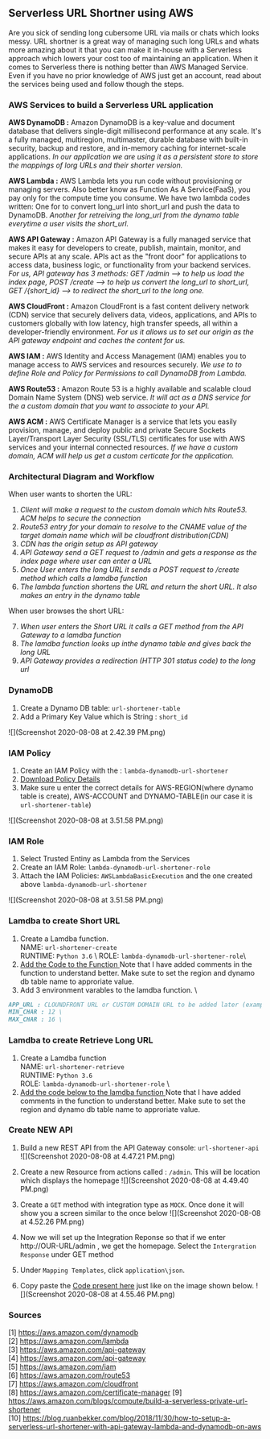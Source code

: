 ## Serverless URL Shortner using AWS

Are you sick of sending long cubersome URL via mails or chats which looks messy. URL shortner is a great way of managing such long URLs and whats more amazing about it that you can make it in-house with a Serverless approach which lowers your cost too of maintaining an application. When it comes to Serverless there is nothing better than AWS Managed Service. Even if you have no prior knowledge of AWS just get an account, read about the services being used and follow though the steps.

### AWS Services to build a Serverless URL application

**AWS DynamoDB :**  Amazon DynamoDB is a key-value and document database that delivers single-digit millisecond performance at any scale. It's a fully managed, multiregion, multimaster, durable database with built-in security, backup and restore, and in-memory caching for internet-scale applications. _In our application we are using it as a persistent store to store the mappings of lorg URLs and their shorter version._

**AWS Lambda :** AWS Lambda lets you run code without provisioning or managing servers. Also better know as Function As A Service(FaaS), you pay only for the compute time you consume. We have two lambda codes written: One for to convert long_url into short_url and push the data to DynamoDB. _Another for retreiving the long_url from the dynamo table everytime a user visits the short_url._

**AWS API Gateway :** Amazon API Gateway is a fully managed service that makes it easy for developers to create, publish, maintain, monitor, and secure APIs at any scale. APIs act as the "front door" for applications to access data, business logic, or functionality from your backend services. _For us, API gateway has 3 methods: GET /admin --> to help us load the index page, POST /create --> to help us convert the long_url to short_url, GET /{short_id}
 --> to redirect the short_url to the long one._
 
**AWS CloudFront :** Amazon CloudFront is a fast content delivery network (CDN) service that securely delivers data, videos, applications, and APIs to customers globally with low latency, high transfer speeds, all within a developer-friendly environment. _For us it allows us to set our origin as the API gateway endpoint and caches the content for us._
 
**AWS IAM :** AWS Identity and Access Management (IAM) enables you to manage access to AWS services and resources securely. _We use to to define Role and Policy for Permissions to call DynamoDB from Lambda._

**AWS Route53 :** Amazon Route 53 is a highly available and scalable cloud Domain Name System (DNS) web service. _It will act as a DNS service for the a custom domain that you want to associate to your API._

**AWS ACM :** AWS Certificate Manager is a service that lets you easily provision, manage, and deploy public and private Secure Sockets Layer/Transport Layer Security (SSL/TLS) certificates for use with AWS services and your internal connected resources. _If we have a custom domain, ACM will help us get a custom certicate for the application._

### Architectural Diagram and Workflow

When user wants to shorten the URL:

1. _Client will make a request to the custom domain which hits Route53. ACM helps to secure the connection_          
2. _Route53 entry for your domain to resolve to the CNAME value of the target domain name which will be cloudfront distribution(CDN)_  
3. _CDN has the origin setup as API gateway_  
4. _API Gateway send a GET request to /admin and gets a response as the index page where user can enter a URL_      
5. _Once User enters the long URL it sends a POST request to /create method which calls a lamdba function_  
6. _The lambda function shortens the URL and return the short URL. It also makes an entry in the dynamo table_  

When user browses the short URL:

7. _When user enters the Short URL it calls a GET method from the API Gateway to a lamdba function_    
8. _The lamdba function looks up inthe dynamo table and gives back the long URL_ 
9. _API Gateway provides a redirection (HTTP 301 status code) to the long url_   

### DynamoDB

1. Create a Dynamo DB table: `url-shortener-table`
2. Add a Primary Key Value which is String : `short_id`

![](Screenshot 2020-08-08 at 2.42.39 PM.png)

### IAM Policy

1. Create an IAM Policy with the : `lambda-dynamodb-url-shortener`
2. [Download Policy Details](https://github.com/jeeri2204/Serverless-URL-Shortner/blob/gh-pages/lambda-dynamodb-url-shortener)
3. Make sure u enter the correct details for AWS-REGION(where dynamo table is create), AWS-ACCOUNT and DYNAMO-TABLE(in our case it is `url-shortener-table`)

![](Screenshot 2020-08-08 at 3.51.58 PM.png)

### IAM Role

1. Select Trusted Entiny as Lambda from the Services
2. Create an IAM Role: `lambda-dynamodb-url-shortener-role`
3. Attach the IAM Policies: `AWSLambdaBasicExecution` and the one created above `lambda-dynamodb-url-shortener`

![](Screenshot 2020-08-08 at 3.51.58 PM.png)

### Lamdba to create Short URL

1. Create a Lamdba function.  
NAME: `url-shortener-create` \
RUNTIME: `Python 3.6` \ 
ROLE: `lambda-dynamodb-url-shortener-role`\
2. [Add the Code to the Function ](https://github.com/jeeri2204/Serverless-URL-Shortner/blob/gh-pages/url-shortener-create)
Note that I have added comments in the function to understand better. Make sute to set the region and dynamo db table name to approriate value. 
3. Add 3 environment varables to the lamdba function. \
```markdown
APP_URL : CLOUNDFRONT URL or CUSTOM DOMAIN URL to be added later (example : https://d24bkyagqs44nj.cloudfront.net/t/ ) \
MIN_CHAR : 12 \
MAX_CHAR : 16 \
```

### Lamdba to create Retrieve Long URL

1. Create a Lamdba function    
NAME: `url-shortener-retrieve` \
RUNTIME: `Python 3.6` \
ROLE: `lambda-dynamodb-url-shortener-role` \
2. [Add the code below to the lamdba function ](https://github.com/jeeri2204/Serverless-URL-Shortner/blob/gh-pages/url-shortener-retrieve)
Note that I have added comments in the function to understand better. Make sute to set the region and dynamo db table name to approriate value. 

### Create NEW API

1. Build a new REST API from the API Gateway console: `url-shortener-api`
![](Screenshot 2020-08-08 at 4.47.21 PM.png)

2. Create a new Resource from actions called : `/admin`. This will be location which displays the homepage
![](Screenshot 2020-08-08 at 4.49.40 PM.png)

3. Create a `GET` method with integration type as `MOCK`.  Once done it will show you a screen similar to the once below
![](Screenshot 2020-08-08 at 4.52.26 PM.png)

4. Now we will set up the Integration Reponse so that if we enter http://OUR-URL/admin , we get the homepage. Select the `Intergration Response` under GET method
5. Under `Mapping Templates`,  click `application\json`.
6. Copy paste the [Code present here](https://github.com/jeeri2204/Serverless-URL-Shortner/blob/gh-pages/adminfile) just like on the image shown below.
![](Screenshot 2020-08-08 at 4.55.46 PM.png)



### Sources 
[1] https://aws.amazon.com/dynamodb \
[2] https://aws.amazon.com/lambda \
[3] https://aws.amazon.com/api-gateway \
[4] https://aws.amazon.com/api-gateway \
[5] https://aws.amazon.com/iam \
[6] https://aws.amazon.com/route53 \
[7] https://aws.amazon.com/cloudfront \
[8] https://aws.amazon.com/certificate-manager 
[9] https://aws.amazon.com/blogs/compute/build-a-serverless-private-url-shortener \
[10] https://blog.ruanbekker.com/blog/2018/11/30/how-to-setup-a-serverless-url-shortener-with-api-gateway-lambda-and-dynamodb-on-aws 
